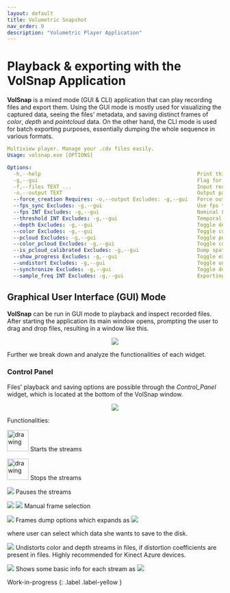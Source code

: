 ```yaml
---
layout: default
title: Volumetric Snapshot
nav_order: 9
description: "Volumetric Player Application"
---
```


# Playback & exporting with the VolSnap Application

__VolSnap__ is a mixed mode (GUI & CLI) application that can play recording files and export them.
Using the GUI mode is mostly used for visualizing the captured data, seeing the files' metadata, and saving distinct frames of _color_, _depth_ and _pointcloud_ data.
On the other hand, the CLI mode is used for batch exporting purposes, essentially dumping the whole sequence in various formats.

```yaml
Multiview player. Manage your .cdv files easily.
Usage: volsnap.exe [OPTIONS]

Options:
  -h,--help                                                   Print this help message and exit
  -g,--gui                                                    Flag for GUI mode.
  -f,--files TEXT ...                                         Input recordings.
  -o,--output TEXT                                            Output path.
  --force_creation Requires: -o,--output Excludes: -g,--gui   Force output path creation.
  --fps_sync Excludes: -g,--gui                               Use fps to compute synchronization threshold.
  --fps INT Excludes: -g,--gui                                Nominal FPS of the recordings files (default: 30)
  --threshold INT Excludes: -g,--gui                          Temporal offset that used for grouping frames. (default: 16 ms)
  --depth Excludes: -g,--gui                                  Toggle depth dumping.
  --color Excludes: -g,--gui                                  Toggle color dumping.
  --pcloud Excludes: -g,--gui                                 Toggle pointcloud dumping.
  --color_pcloud Excludes: -g,--gui                           Toggle colored point cloud dumping.
  --is_pcloud_calibrated Excludes: -g,--gui                   Dump spatially aligned point clouds (implies calibrated recordings).
  --show_progress Excludes: -g,--gui                          Toggle exporting progress bar.
  --undistort Excludes: -g,--gui                              Toggle undistortion of both color and depth data.
  --synchronize Excludes: -g,--gui                            Toggle dumping of sychronized data.
  --sample_freq INT Excludes: -g,--gui                        Exporting frequency, i.e. save every "sample_freq" frames. (default: 1)
```

## Graphical User Interface (GUI) Mode

**VolSnap** can be run in GUI mode to playback and inspect recorded files. 
After starting the application its main window opens, prompting the user to drag and drop files, resulting in a window like this.

<p align="center">
    <img src="../../assets/images/volsnap/dropped.png"/>
</p>

Further we break down and analyze the functionalities of each widget.

### Control Panel
Files' playback and saving options are possible through the _Control_Panel_ widget, which is located at the bottom of the VolSnap window.
<p align="center">
    <img src="../../assets/images/volsnap/control_panel/control_panel.png"/>
</p>

Functionalities:
<p align="left">
    <img src="../../assets/images/volsnap/control_panel/play.png" alt="drawing" width="50"/>
    Starts the streams
</p>

<p align="left">
    <img src="../../assets/images/volsnap/control_panel/stop.png" alt="drawing" width="50"/>
    Stops the streams
</p>

<p align="left">
    <img src="../../assets/images/volsnap/control_panel/pause.png"/>
    Pauses the streams
</p>

<p align="left">
    <img src="../../assets/images/volsnap/control_panel/previous.png"/>
    <img src="../../assets/images/volsnap/control_panel/next.png"/>
    Manual frame selection
</p>

<p align="left">
    <img src="../../assets/images/volsnap/control_panel/dump_button.png"/>
    Frames dump options which expands as 
    <img src="../../assets/images/volsnap/control_panel/dumping_options.png"/>
</p>
where user can select which data she wants to save to the disk.

<p align="left">
    <img src="../../assets/images/volsnap/control_panel/undistort.png"/>
    Undistorts color and depth streams in files, if distortion coefficients are present in files. Highly recommended for Kinect Azure devices.
</p>

<p align="left">
    <img src="../../assets/images/volsnap/control_panel/info.png"/>
    Shows some basic info for each stream as 
    <img src="../../assets/images/volsnap/control_panel/information.png"/>
</p>

Work-in-progress
{: .label .label-yellow }